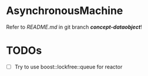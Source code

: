 # AsynchronousMachine

Refer to *README.md* in git branch ***concept-dataobject***!

# TODOs

* [ ] Try to use boost::lockfree::queue for reactor



